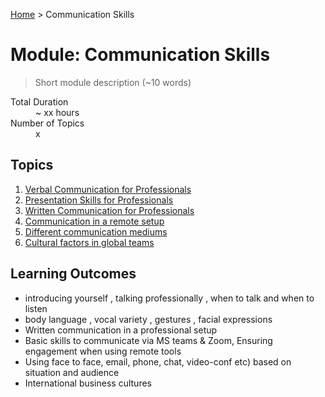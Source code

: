 [Home](../index.md) > Communication Skills

# Module: Communication Skills

> Short module description (~10 words)

<dl>
<dt>Total Duration</dt>
<dd>~ xx hours</dd>
<dt>Number of Topics</dt>
<dd>x</dd>
</dl>

## Topics

1. [Verbal Communication for Professionals](./Verbal-Communication-for-Professionals.md)
1. [Presentation Skills for Professionals](./Presentation-Skills-for-Professionals.md)
1. [Written Communication for Professionals](./Written-Communication-for-Professionals.md)
1. [Communication in a remote setup](./Communication-in-a-remote-setup.md)
1. [Different communication mediums](./Different-communication-mediums.md)
1. [Cultural factors in global teams](./Cultural-factors-in-global-teams.md)

## Learning Outcomes

- introducing yourself , talking professionally , when to talk and when to listen
- body language , vocal variety , gestures , facial expressions
- Written communication in a professional setup
- Basic skills to communicate via MS teams & Zoom, Ensuring engagement when using remote tools
- Using face to face, email, phone, chat, video-conf etc) based on situation and audience
- International business cultures
